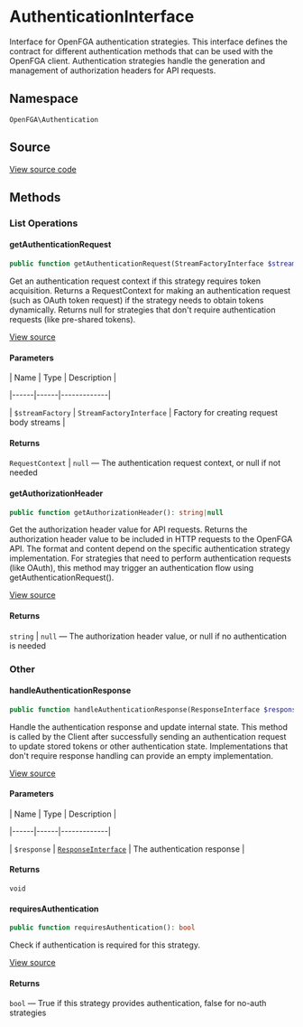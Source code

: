 # AuthenticationInterface

Interface for OpenFGA authentication strategies. This interface defines the contract for different authentication methods that can be used with the OpenFGA client. Authentication strategies handle the generation and management of authorization headers for API requests.

## Namespace

`OpenFGA\Authentication`

## Source

[View source code](https://github.com/evansims/openfga-php/blob/main/src/Authentication/AuthenticationInterface.php)

## Methods

### List Operations

#### getAuthenticationRequest

```php
public function getAuthenticationRequest(StreamFactoryInterface $streamFactory): RequestContext|null

```

Get an authentication request context if this strategy requires token acquisition. Returns a RequestContext for making an authentication request (such as OAuth token request) if the strategy needs to obtain tokens dynamically. Returns null for strategies that don&#039;t require authentication requests (like pre-shared tokens).

[View source](https://github.com/evansims/openfga-php/blob/main/src/Authentication/AuthenticationInterface.php#L31)

#### Parameters

| Name | Type | Description |

|------|------|-------------|

| `$streamFactory` | `StreamFactoryInterface` | Factory for creating request body streams |

#### Returns

`RequestContext` &#124; `null` — The authentication request context, or null if not needed

#### getAuthorizationHeader

```php
public function getAuthorizationHeader(): string|null

```

Get the authorization header value for API requests. Returns the authorization header value to be included in HTTP requests to the OpenFGA API. The format and content depend on the specific authentication strategy implementation. For strategies that need to perform authentication requests (like OAuth), this method may trigger an authentication flow using getAuthenticationRequest().

[View source](https://github.com/evansims/openfga-php/blob/main/src/Authentication/AuthenticationInterface.php#L45)

#### Returns

`string` &#124; `null` — The authorization header value, or null if no authentication is needed

### Other

#### handleAuthenticationResponse

```php
public function handleAuthenticationResponse(ResponseInterface $response): void

```

Handle the authentication response and update internal state. This method is called by the Client after successfully sending an authentication request to update stored tokens or other authentication state. Implementations that don&#039;t require response handling can provide an empty implementation.

[View source](https://github.com/evansims/openfga-php/blob/main/src/Authentication/AuthenticationInterface.php#L56)

#### Parameters

| Name | Type | Description |

|------|------|-------------|

| `$response` | [`ResponseInterface`](Responses/ResponseInterface.md) | The authentication response |

#### Returns

`void`

#### requiresAuthentication

```php
public function requiresAuthentication(): bool

```

Check if authentication is required for this strategy.

[View source](https://github.com/evansims/openfga-php/blob/main/src/Authentication/AuthenticationInterface.php#L63)

#### Returns

`bool` — True if this strategy provides authentication, false for no-auth strategies
